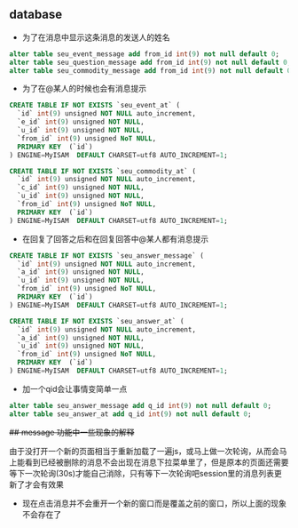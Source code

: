 ## database

* 为了在消息中显示这条消息的发送人的姓名

```sql
alter table seu_event_message add from_id int(9) not null default 0;
alter table seu_question_message add from_id int(9) not null default 0;
alter table seu_commodity_message add from_id int(9) not null default 0;
```

* 为了在@某人的时候也会有消息提示

```sql
CREATE TABLE IF NOT EXISTS `seu_event_at` (
  `id` int(9) unsigned NOT NULL auto_increment,
  `e_id` int(9) unsigned NOT NULL,
  `u_id` int(9) unsigned NOT NULL,
  `from_id` int(9) unsigned NoT NULL,
  PRIMARY KEY  (`id`)
) ENGINE=MyISAM  DEFAULT CHARSET=utf8 AUTO_INCREMENT=1;

CREATE TABLE IF NOT EXISTS `seu_commodity_at` (
  `id` int(9) unsigned NOT NULL auto_increment,
  `c_id` int(9) unsigned NOT NULL,
  `u_id` int(9) unsigned NOT NULL,
  `from_id` int(9) unsigned NoT NULL,
  PRIMARY KEY  (`id`)
) ENGINE=MyISAM  DEFAULT CHARSET=utf8 AUTO_INCREMENT=1;
```

* 在回复了回答之后和在回复回答中@某人都有消息提示

```sql
CREATE TABLE IF NOT EXISTS `seu_answer_message` (
  `id` int(9) unsigned NOT NULL auto_increment,
  `a_id` int(9) unsigned NOT NULL,
  `u_id` int(9) unsigned NOT NULL,
  `from_id` int(9) unsigned NoT NULL,
  PRIMARY KEY  (`id`)
) ENGINE=MyISAM  DEFAULT CHARSET=utf8 AUTO_INCREMENT=1;

CREATE TABLE IF NOT EXISTS `seu_answer_at` (
  `id` int(9) unsigned NOT NULL auto_increment,
  `a_id` int(9) unsigned NOT NULL,
  `u_id` int(9) unsigned NOT NULL,
  `from_id` int(9) unsigned NoT NULL,
  PRIMARY KEY  (`id`)
) ENGINE=MyISAM  DEFAULT CHARSET=utf8 AUTO_INCREMENT=1;
```

* 加一个qid会让事情变简单一点

```sql
alter table seu_answer_message add q_id int(9) not null default 0;
alter table seu_answer_at add q_id int(9) not null default 0;
```

<del>## message 功能中一些现象的解释

由于没打开一个新的页面相当于重新加载了一遍js，或马上做一次轮询，从而会马上能看到已经被删除的消息不会出现在消息下拉菜单里了，但是原本的页面还需要等下一次轮询(30s)才能自己消除，只有等下一次轮询吧session里的消息列表更新了才会有效果</del>

* 现在点击消息并不会重开一个新的窗口而是覆盖之前的窗口，所以上面的现象不会存在了